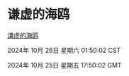 # 谦虚的海鸥
[谦虚的海鸥](http://219.139.199.238:56308/qxdho/course/base/hotlink/index.php)

2024年 10月 26日 星期六 01:50:02 CST

2024年 10月 25日 星期五 17:50:02 GMT
